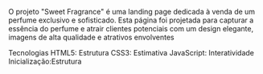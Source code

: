 O projeto "Sweet Fragrance" é uma landing page dedicada à venda de um perfume exclusivo e sofisticado. Esta página foi projetada para capturar a essência do perfume e 
atrair clientes potenciais com um design elegante, imagens de alta qualidade e atrativos envolventes

Tecnologias
HTML5: Estrutura
CSS3: Estimativa
JavaScript: Interatividade
Inicialização:Estrutura

